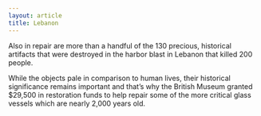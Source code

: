 ```yaml
---
layout: article
title: Lebanon
---
```

Also in repair are more than a handful of the 130 precious, historical artifacts that were destroyed in the harbor blast in Lebanon that killed 200 people.

While the objects pale in comparison to human lives, their historical significance remains important and that’s why the British Museum granted $29,500 in restoration funds to help repair some of the more critical glass vessels which are nearly 2,000 years old.